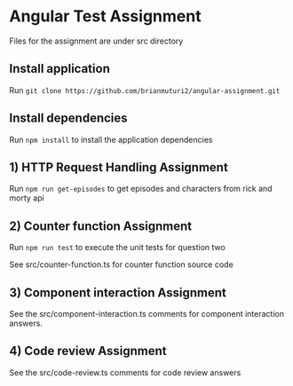 # Angular Test Assignment

Files for the assignment are under src directory

## Install application

Run `git clone https://github.com/brianmuturi2/angular-assignment.git`

## Install dependencies

Run `npm install` to install the application dependencies

## 1) HTTP Request Handling Assignment

Run `npm run get-episodes` to get episodes and characters from rick and morty api

## 2) Counter function Assignment

Run `npm run test` to execute the unit tests for question two

See src/counter-function.ts for counter function source code

## 3) Component interaction Assignment

See the src/component-interaction.ts comments for component interaction answers.

## 4) Code review Assignment

See the src/code-review.ts comments for code review answers

